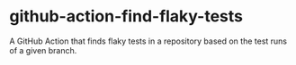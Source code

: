 # github-action-find-flaky-tests
A GitHub Action that finds flaky tests in a repository based on the test runs of a given branch.
